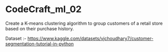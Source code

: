 # CodeCraft_ml_02

Create a K-means clustering algorithm to group customers of a retail store based on their purchase history.


Dataset :- https://www.kaggle.com/datasets/vjchoudhary7/customer-segmentation-tutorial-in-python



